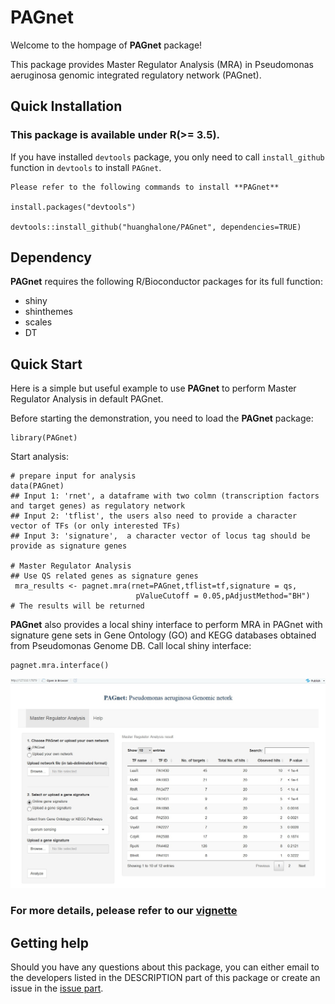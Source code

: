 # PAGnet
Welcome to the hompage of **PAGnet** package!

This package provides Master Regulator Analysis (MRA) in Pseudomonas aeruginosa genomic integrated regulatory network (PAGnet).

## Quick Installation

### This package is available under R(>= 3.5).

If you have installed `devtools` package, you only need to call `install_github` function in `devtools` to install `PAGnet`.

```
Please refer to the following commands to install **PAGnet**

install.packages("devtools")

devtools::install_github("huanghalone/PAGnet", dependencies=TRUE)

```

## Dependency

**PAGnet** requires the following R/Bioconductor packages for its full function:

- shiny
- shinthemes
- scales
- DT

## Quick Start

Here is a simple but useful example to use **PAGnet** to perform Master Regulator Analysis in default PAGnet.

Before starting the demonstration, you need to load the **PAGnet** package:
```
library(PAGnet)
```

Start analysis:
```
# prepare input for analysis
data(PAGnet)
## Input 1: 'rnet', a dataframe with two colmn (transcription factors and target genes) as regulatory network
## Input 2: 'tflist', the users also need to provide a character vector of TFs (or only interested TFs)
## Input 3: 'signature',  a character vector of locus tag should be provide as signature genes

# Master Regulator Analysis
## Use QS related genes as signature genes
 mra_results <- pagnet.mra(rnet=PAGnet,tflist=tf,signature = qs, 
                            pValueCutoff = 0.05,pAdjustMethod="BH")
# The results will be returned
```
**PAGnet** also provides a local shiny interface to perform MRA in PAGnet with signature gene sets in Gene Ontology (GO) and KEGG databases obtained from Pseudomonas Genome DB.
Call local shiny interface:
```
pagnet.mra.interface()
```

![Local shiny interface of PAGnet](vignettes/figures/localshiny1.jpg)

### For more details, pelease refer to our [vignette](https://github.com/huanghalone/PAGnet/blob/master/vignettes/PAGnet.pdf)

## Getting help

Should you have any questions about this package, you can either email to the developers listed in the DESCRIPTION part of this package or create an issue in the [issue part](https://github.com/huanghalone/PAGnet/issues).
